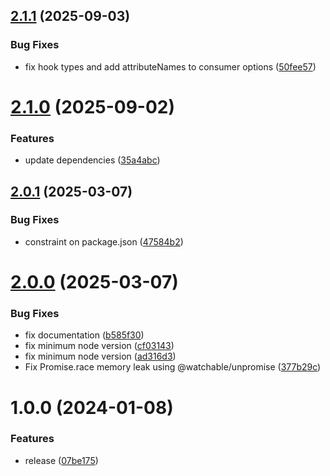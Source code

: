 ## [2.1.1](https://github.com/fgiova/sqs-consumer/compare/2.1.0...2.1.1) (2025-09-03)


### Bug Fixes

* fix hook types and add attributeNames to consumer options ([50fee57](https://github.com/fgiova/sqs-consumer/commit/50fee5747f16d58f6ba4da7157d5f4a52e0969af))

# [2.1.0](https://github.com/fgiova/sqs-consumer/compare/2.0.1...2.1.0) (2025-09-02)


### Features

* update dependencies ([35a4abc](https://github.com/fgiova/sqs-consumer/commit/35a4abce94b464edbc898f11757b2a2b847269d9))

## [2.0.1](https://github.com/fgiova/sqs-consumer/compare/2.0.0...2.0.1) (2025-03-07)


### Bug Fixes

* constraint on package.json ([47584b2](https://github.com/fgiova/sqs-consumer/commit/47584b279c76ecd19cb3d86d3f0ef34225131672))

# [2.0.0](https://github.com/fgiova/sqs-consumer/compare/1.0.0...2.0.0) (2025-03-07)


### Bug Fixes

* fix documentation ([b585f30](https://github.com/fgiova/sqs-consumer/commit/b585f3071aa3889549befb4ebbfa31679aea94a2))
* fix minimum node version ([cf03143](https://github.com/fgiova/sqs-consumer/commit/cf03143964d0e6a307f75ac4156f3569e458333b))
* fix minimum node version ([ad316d3](https://github.com/fgiova/sqs-consumer/commit/ad316d3847f11dd87f524f70d860cb14d3d7f80f))
* Fix Promise.race memory leak using @watchable/unpromise ([377b29c](https://github.com/fgiova/sqs-consumer/commit/377b29c90dfb1950f816dd5c9481d94eabf0cee9))

# 1.0.0 (2024-01-08)


### Features

* release ([07be175](https://github.com/fgiova/sqs-consumer/commit/07be175159aeedc3d00791edde58d1f6bb5a6cfc))
